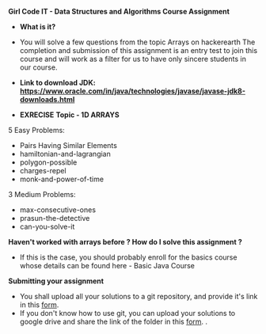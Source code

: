 **Girl Code IT - Data Structures and Algorithms Course Assignment**
  * **What is it?**
  * You will solve a few questions from the topic Arrays on hackerearth The completion and submission of this assignment is an entry test to join this course and will work as a filter for us to have only sincere students in our course.

* **Link to download JDK: https://www.oracle.com/in/java/technologies/javase/javase-jdk8-downloads.html**
* **EXRECISE**
**Topic - 1D ARRAYS**

5 Easy Problems:
* Pairs Having Similar Elements
* hamiltonian-and-lagrangian
* polygon-possible
* charges-repel
* monk-and-power-of-time

3 Medium Problems:
* max-consecutive-ones
* prasun-the-detective
* can-you-solve-it

**Haven't worked with arrays before ? How do I solve this assignment ?**
* If this is the case, you should probably enroll for the basics course whose details can be found here - Basic Java Course

**Submitting your assignment**
- You shall upload all your solutions to a git repository, and provide it's link in this [form](https://forms.gle/6zeXJrC3AoWVGztD9).
- If you don't know how to use git, you can upload your solutions to google drive and share the link of the folder in this [form](https://forms.gle/6zeXJrC3AoWVGztD9). .
